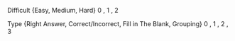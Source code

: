 Difficult<ENUM> {Easy, Medium, Hard}
   0  , 1  , 2

Type<ENUM>   {Right Answer, Correct/Incorrect, Fill in The Blank, Grouping}
0 , 1 , 2 , 3